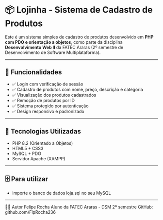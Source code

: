 # 📦 Lojinha - Sistema de Cadastro de Produtos

Este é um sistema simples de cadastro de produtos desenvolvido em **PHP com PDO e orientação a objetos**, como parte da disciplina **Desenvolvimento Web II** da FATEC Araras (2º semestre de Desenvolvimento de Software Multiplataforma).

---

## 🚀 Funcionalidades

- ✅ Login com verificação de sessão
- ✅ Cadastro de produtos com nome, preço, descrição e categoria
- ✅ Visualização dos produtos cadastrados
- ✅ Remoção de produtos por ID
- ✅ Sistema protegido por autenticação
- ✅ Design responsivo e padronizado

---

## 🧱 Tecnologias Utilizadas

- PHP 8.2 (Orientado a Objetos)
- HTML5 + CSS3
- MySQL + PDO
- Servidor Apache (XAMPP)

---
## 🗄️ Para utilizar 

- Importe o banco de dados loja.sql no seu MySQL

---

👨‍🎓 Autor
Felipe Rocha
Aluno da FATEC Araras - DSM 2º semestre
GitHub: github.com/FlpRocha236



